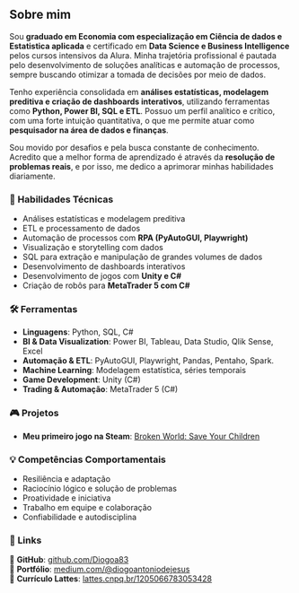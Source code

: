 ## Sobre mim  

Sou **graduado em Economia com especialização em Ciência de dados e Estatistica aplicada** e certificado em **Data Science e Business Intelligence** pelos cursos intensivos da Alura. Minha trajetória profissional é pautada pelo desenvolvimento de soluções analíticas e automação de processos, sempre buscando otimizar a tomada de decisões por meio de dados.  

Tenho experiência consolidada em **análises estatísticas, modelagem preditiva e criação de dashboards interativos**, utilizando ferramentas como **Python, Power BI, SQL e ETL**. Possuo um perfil analítico e crítico, com uma forte intuição quantitativa, o que me permite atuar como **pesquisador na área de dados e finanças**.  

Sou movido por desafios e pela busca constante de conhecimento. Acredito que a melhor forma de aprendizado é através da **resolução de problemas reais**, e por isso, me dedico a aprimorar minhas habilidades diariamente.  

### 🚀 Habilidades Técnicas  
- Análises estatísticas e modelagem preditiva  
- ETL e processamento de dados  
- Automação de processos com **RPA (PyAutoGUI, Playwright)**  
- Visualização e storytelling com dados  
- SQL para extração e manipulação de grandes volumes de dados  
- Desenvolvimento de dashboards interativos  
- Desenvolvimento de jogos com **Unity e C#**  
- Criação de robôs para **MetaTrader 5 com C#**  

### 🛠️ Ferramentas  
- **Linguagens**: Python, SQL, C#  
- **BI & Data Visualization**: Power BI, Tableau, Data Studio, Qlik Sense, Excel  
- **Automação & ETL**: PyAutoGUI, Playwright, Pandas, Pentaho, Spark. 
- **Machine Learning**: Modelagem estatística, séries temporais  
- **Game Development**: Unity (C#)  
- **Trading & Automação**: MetaTrader 5 (C#)  

### 🎮 Projetos  
- **Meu primeiro jogo na Steam**: [Broken World: Save Your Children](https://store.steampowered.com/app/3312730/Broken_World_Save_Your_Children/)  

### 💡 Competências Comportamentais  
- Resiliência e adaptação  
- Raciocínio lógico e solução de problemas  
- Proatividade e iniciativa  
- Trabalho em equipe e colaboração  
- Confiabilidade e autodisciplina  

### 🔗 Links  
📌 **GitHub**: [github.com/Diogoa83](https://github.com/Diogoa83?tab=repositories)  
📌 **Portfólio**: [medium.com/@diogoantoniodejesus](https://medium.com/@diogoantoniodejesus)  
📌 **Currículo Lattes**: [lattes.cnpq.br/1205066783053428](http://lattes.cnpq.br/1205066783053428)  
